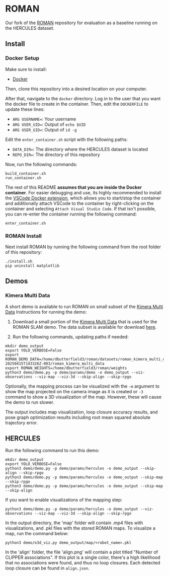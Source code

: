 # ROMAN

Our fork of the [ROMAN](https://github.com/mit-acl/roman) repository for evaluation as a baseline running on the HERCULES dataset.

## Install

### Docker Setup

Make sure to install:
- [Docker](https://docs.docker.com/engine/install/ubuntu/)

Then, clone this repository into a desired location on your computer.

After that, navigate to the `docker` directory. Log in to the user that you want the docker file to create in the container. Then, edit the `DOCKERFILE` to update these lines:
- `ARG USERNAME=`: Your username
- `ARG USER_UID=`: Output of `echo $UID`
- `ARG USER_GID=`: Output of `id -g`

Edit the `enter_container.sh` script with the following paths:
- `DATA_DIR=`: The directory where the HERCULES dataset is located
- `REPO_DIR=`: The directory of this repository

Now, run the following commands:
```
build_container.sh
run_container.sh
```

The rest of this README **assumes that you are inside the Docker container**. For easier debugging and use, its highly recommended to install the [VSCode Docker extension](https://code.visualstudio.com/docs/containers/overview), which allows you to start/stop the container and additionally attach VSCode to the container by right-clicking on the container and selecting `Attach Visual Studio Code`. If that isn't possible, you can re-enter the container running the following command:
```
enter_container.sh
```

### ROMAN Install

Next install ROMAN by running the following command from the root folder of this repository:
```
./install.sh
pip uninstall matplotlib
```

## Demos

### Kimera Multi Data

A short demo is available to run ROMAN on small subset of the [Kimera Multi Data](https://github.com/MIT-SPARK/Kimera-Multi-Data) Instructions for running the demo:

1. Download a small portion of the [Kimera Multi Data](https://github.com/MIT-SPARK/Kimera-Multi-Data) that is used for the ROMAN SLAM demo. The data subset is available for download [here](https://drive.google.com/drive/folders/1ANdi4IyroWzJmd85ap1V-IMF8-I9haUB?usp=sharing).

2. Run the following commands, updating paths if needed:

```
mkdir demo_output
export YOLO_VERBOSE=False
export ROMAN_DEMO_DATA=/home/dbutterfield3/roman/datasets/roman_kimera_multi_data-20250415T143326Z-003/roman_kimera_multi_data
export ROMAN_WEIGHTS=/home/dbutterfield3/roman/weights
python3 demo/demo.py -p demo/params/demo -o demo_output --viz-observations --viz-map --viz-3d --skip-align --skip-rpgo    
```

Optionally, the mapping process can be visualized with the `-m` argument to show the map projected on the camera image as it is created or `-3` command to show a 3D visualization of the map.
However, these will cause the demo to run slower. 

The output includes map visualization, loop closure accuracy results, and pose graph optimization results including root mean squared absolute trajectory error. 

## HERCULES

Run the following command to run this demo:

```
mkdir demo_output
export YOLO_VERBOSE=False
python3 demo/demo.py -p demo/params/hercules -o demo_output --skip-align --skip-rpgo
python3 demo/demo.py -p demo/params/hercules -o demo_output --skip-map --skip-rpgo    
python3 demo/demo.py -p demo/params/hercules -o demo_output --skip-map --skip-align
```

If you want to enable visualizations of the mapping step:
```
python3 demo/demo.py -p demo/params/hercules -o demo_output --viz-observations --viz-map --viz-3d --skip-align --skip-rpgo
```

In the output directory, the 'map' folder will contain .mp4 files with visualizations, and .pkl files with the stored ROMAN maps. To visualize a map, run the command below:

```
python3 demo/o3d_viz.py demo_output/map/<robot_name>.pkl
```

In the 'align' folder, the file 'align.png' will contain a plot titled "Number of CLIPPER associations". If this plot is a single color, there's a high likelihood that no associations were found, and thus no loop closures. Each detected loop closure can be found in `align.json`.